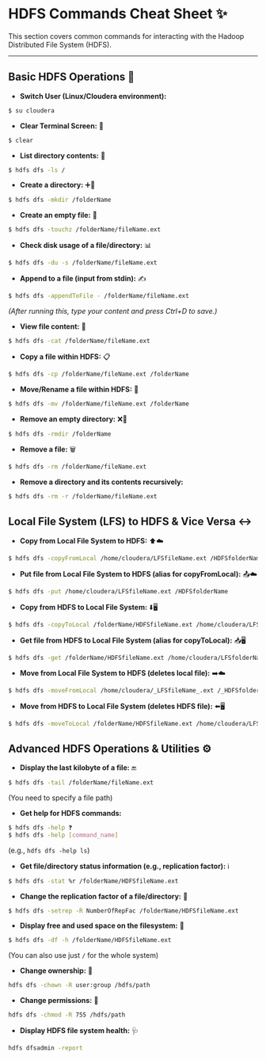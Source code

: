 # HDFS Commands Cheat Sheet ✨

This section covers common commands for interacting with the Hadoop Distributed File System (HDFS).

---

## Basic HDFS Operations 📁

- **Switch User (Linux/Cloudera environment):**
```bash
$ su cloudera
```

- **Clear Terminal Screen:** 🧹
```bash
$ clear
```

- **List directory contents:** 📜
```bash
$ hdfs dfs -ls /
```

- **Create a directory:** ➕📁
```bash
$ hdfs dfs -mkdir /folderName 
```

- **Create an empty file:** 📝
```bash
$ hdfs dfs -touchz /folderName/fileName.ext
```

- **Check disk usage of a file/directory:** 📊
```bash
$ hdfs dfs -du -s /folderName/fileName.ext
```

- **Append to a file (input from stdin):** ✍️
```bash
$ hdfs dfs -appendToFile - /folderName/fileName.ext
```
*(After running this, type your content and press Ctrl+D to save.)*

- **View file content:** 📖
```bash
$ hdfs dfs -cat /folderName/fileName.ext
```

- **Copy a file within HDFS:** 📋
```bash
$ hdfs dfs -cp /folderName/fileName.ext /folderName
```

- **Move/Rename a file within HDFS:** 🚚
```bash
$ hdfs dfs -mv /folderName/fileName.ext /folderName
```

- **Remove an empty directory:** ❌📁
```bash
$ hdfs dfs -rmdir /folderName
```

- **Remove a file:** 🗑️
```bash
$ hdfs dfs -rm /folderName/fileName.ext
```

- **Remove a directory and its contents recursively:**
```bash
$ hdfs dfs -rm -r /folderName/fileName.ext
```

## Local File System (LFS) to HDFS & Vice Versa ↔️

- **Copy from Local File System to HDFS:** ⬆️☁️
```bash
$ hdfs dfs -copyFromLocal /home/cloudera/LFSfileName.ext /HDFSfolderName
```

- **Put file from Local File System to HDFS (alias for copyFromLocal):** 📤☁️
```bash
$ hdfs dfs -put /home/cloudera/LFSfileName.ext /HDFSfolderName
```

- **Copy from HDFS to Local File System:** ⬇️🖥️
```bash
$ hdfs dfs -copyToLocal /folderName/HDFSfileName.ext /home/cloudera/LFSfolderName
```

- **Get file from HDFS to Local File System (alias for copyToLocal):** 📥🖥️
```bash
$ hdfs dfs -get /folderName/HDFSfileName.ext /home/cloudera/LFSfolderName
```

- **Move from Local File System to HDFS (deletes local file):** ➡️☁️
```bash
$ hdfs dfs -moveFromLocal /home/cloudera/_LFSfileName_.ext /_HDFSfolderName_
```

- **Move from HDFS to Local File System (deletes HDFS file):** ⬅️🖥️
```bash
$ hdfs dfs -moveToLocal /folderName/HDFSfileName.ext /home/cloudera/LFSfolderName
```

## Advanced HDFS Operations & Utilities ⚙️

- **Display the last kilobyte of a file:** 🔚
```bash
$ hdfs dfs -tail /folderName/fileName.ext
```
(You need to specify a file path)

- **Get help for HDFS commands:**
```bash
$ hdfs dfs -help ❓
$ hdfs dfs -help [command_name]
```
(e.g., `hdfs dfs -help ls`)

- **Get file/directory status information (e.g., replication factor):** ℹ️
```bash
$ hdfs dfs -stat %r /folderName/HDFSfileName.ext
```

- **Change the replication factor of a file/directory:** 🔄
```bash
$ hdfs dfs -setrep -R NumberOfRepFac /folderName/HDFSfileName.ext
```

- **Display free and used space on the filesystem:** 💾
```bash
$ hdfs dfs -df -h /folderName/HDFSfileName.ext
```
(You can also use just `/` for the whole system) 

- **Change ownership:** 👥
```bash
hdfs dfs -chown -R user:group /hdfs/path
```

- **Change permissions:** 🔑
```bash
hdfs dfs -chmod -R 755 /hdfs/path
```

- **Display HDFS file system health:** 🩺
```bash
hdfs dfsadmin -report
```